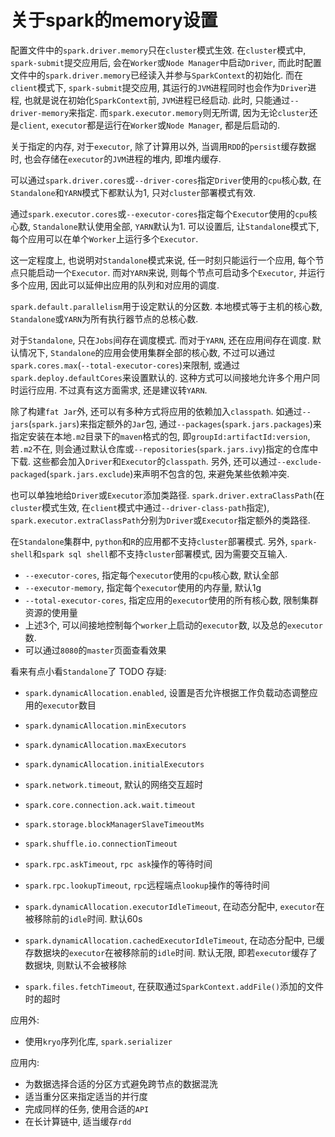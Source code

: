 # 关于spark的memory设置

配置文件中的`spark.driver.memory`只在`cluster`模式生效. 在`cluster`模式中, `spark-submit`提交应用后, 会在`Worker`或`Node Manager`中启动`Driver`, 而此时配置文件中的`spark.driver.memory`已经读入并参与`SparkContext`的初始化. 而在`client`模式下, `spark-submit`提交应用, 其运行的`JVM`进程同时也会作为`Driver`进程, 也就是说在初始化`SparkContext`前, `JVM`进程已经启动. 此时, 只能通过`--driver-memory`来指定. 而`spark.executor.memory`则无所谓, 因为无论`cluster`还是`client`, `executor`都是运行在`Worker`或`Node Manager`, 都是后启动的.

关于指定的内存, 对于`executor`, 除了计算用以外, 当调用`RDD`的`persist`缓存数据时, 也会存储在`executor`的`JVM`进程的堆内, 即堆内缓存.

可以通过`spark.driver.cores`或`--driver-cores`指定`Driver`使用的`cpu`核心数, 在`Standalone`和`YARN`模式下都默认为1, 只对`cluster`部署模式有效.

通过`spark.executor.cores`或`--executor-cores`指定每个`Executor`使用的`cpu`核心数, `Standalone`默认使用全部, `YARN`默认为1. 可以设置后, 让`Standalone`模式下, 每个应用可以在单个`Worker`上运行多个`Executor`.

这一定程度上, 也说明对`Standalone`模式来说, 任一时刻只能运行一个应用, 每个节点只能启动一个`Executor`. 而对`YARN`来说, 则每个节点可启动多个`Executor`, 并运行多个应用, 因此可以延伸出应用的队列和对应用的调度.

`spark.default.parallelism`用于设定默认的分区数. 本地模式等于主机的核心数, `Standalone`或`YARN`为所有执行器节点的总核心数.

对于`Standalone`, 只在`Jobs`间存在调度模式. 而对于`YARN`, 还在应用间存在调度. 默认情况下, `Standalone`的应用会使用集群全部的核心数, 不过可以通过`spark.cores.max`(`--total-executor-cores`)来限制, 或通过`spark.deploy.defaultCores`来设置默认的. 这种方式可以间接地允许多个用户同时运行应用. 不过真有这方面需求, 还是建议转`YARN`.

除了构建`fat Jar`外, 还可以有多种方式将应用的依赖加入`classpath`. 如通过`--jars`(`spark.jars`)来指定额外的`Jar`包, 通过`--packages`(`spark.jars.packages`)来指定安装在本地`.m2`目录下的`maven`格式的包, 即`groupId:artifactId:version`, 若`.m2`不在, 则会通过默认仓库或`--repositories`(`spark.jars.ivy`)指定的仓库中下载. 这些都会加入`Driver`和`Executor`的`classpath`. 另外, 还可以通过`--exclude-packaged`(`spark.jars.exclude`)来声明不包含的包, 来避免某些依赖冲突.

也可以单独地给`Driver`或`Executor`添加类路径. `spark.driver.extraClassPath`(在`cluster`模式生效, 在`client`模式中通过`--driver-class-path`指定), `spark.executor.extraClassPath`分别为`Driver`或`Executor`指定额外的类路径.

在`Standalone`集群中, `python`和`R`的应用都不支持`cluster`部署模式. 另外, `spark-shell`和`spark sql shell`都不支持`cluster`部署模式, 因为需要交互输入.

* `--executor-cores`, 指定每个`executor`使用的`cpu`核心数, 默认全部
* `--executor-memory`, 指定每个`executor`使用的内存量, 默认1g
* `--total-executor-cores`, 指定应用的`executor`使用的所有核心数, 限制集群资源的使用量
* 上述3个, 可以间接地控制每个`worker`上启动的`executor`数, 以及总的`executor`数.
* 可以通过`8080`的`master`页面查看效果

看来有点小看`Standalone`了 TODO 存疑:

* `spark.dynamicAllocation.enabled`, 设置是否允许根据工作负载动态调整应用的`executor`数目
* `spark.dynamicAllocation.minExecutors`
* `spark.dynamicAllocation.maxExecutors`
* `spark.dynamicAllocation.initialExecutors`

* `spark.network.timeout`, 默认的网络交互超时
* `spark.core.connection.ack.wait.timeout`
* `spark.storage.blockManagerSlaveTimeoutMs`
* `spark.shuffle.io.connectionTimeout`
* `spark.rpc.askTimeout`, `rpc ask`操作的等待时间
* `spark.rpc.lookupTimeout`, `rpc`远程端点`lookup`操作的等待时间

* `spark.dynamicAllocation.executorIdleTimeout`, 在动态分配中, `executor`在被移除前的`idle`时间. 默认60s
* `spark.dynamicAllocation.cachedExecutorIdleTimeout`, 在动态分配中, 已缓存数据块的`executor`在被移除前的`idle`时间. 默认无限, 即若`executor`缓存了数据块, 则默认不会被移除

* `spark.files.fetchTimeout`, 在获取通过`SparkContext.addFile()`添加的文件时的超时

应用外:

* 使用`kryo`序列化库, `spark.serializer`

应用内:

* 为数据选择合适的分区方式避免跨节点的数据混洗
* 适当重分区来指定适当的并行度
* 完成同样的任务, 使用合适的`API`
* 在长计算链中, 适当缓存`rdd`
